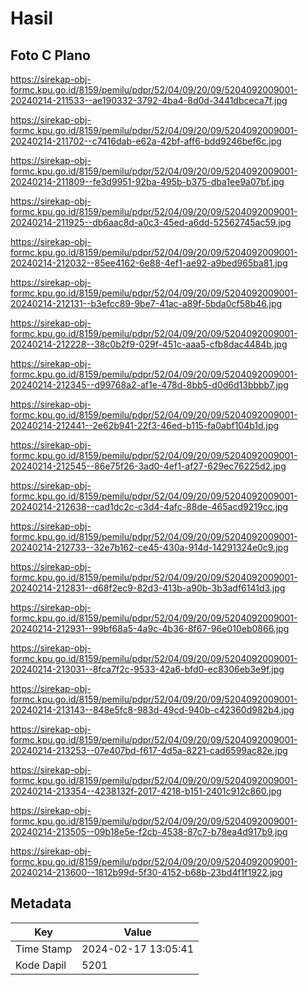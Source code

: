 # Hasil

## Foto C Plano

https://sirekap-obj-formc.kpu.go.id/8159/pemilu/pdpr/52/04/09/20/09/5204092009001-20240214-211533--ae190332-3792-4ba4-8d0d-3441dbceca7f.jpg

https://sirekap-obj-formc.kpu.go.id/8159/pemilu/pdpr/52/04/09/20/09/5204092009001-20240214-211702--c7416dab-e62a-42bf-aff6-bdd9246bef6c.jpg

https://sirekap-obj-formc.kpu.go.id/8159/pemilu/pdpr/52/04/09/20/09/5204092009001-20240214-211809--fe3d9951-92ba-495b-b375-dba1ee9a07bf.jpg

https://sirekap-obj-formc.kpu.go.id/8159/pemilu/pdpr/52/04/09/20/09/5204092009001-20240214-211925--db6aac8d-a0c3-45ed-a6dd-52562745ac59.jpg

https://sirekap-obj-formc.kpu.go.id/8159/pemilu/pdpr/52/04/09/20/09/5204092009001-20240214-212032--85ee4162-6e88-4ef1-ae92-a9bed965ba81.jpg

https://sirekap-obj-formc.kpu.go.id/8159/pemilu/pdpr/52/04/09/20/09/5204092009001-20240214-212131--b3efcc89-9be7-41ac-a89f-5bda0cf58b46.jpg

https://sirekap-obj-formc.kpu.go.id/8159/pemilu/pdpr/52/04/09/20/09/5204092009001-20240214-212228--38c0b2f9-029f-451c-aaa5-cfb8dac4484b.jpg

https://sirekap-obj-formc.kpu.go.id/8159/pemilu/pdpr/52/04/09/20/09/5204092009001-20240214-212345--d99768a2-af1e-478d-8bb5-d0d6d13bbbb7.jpg

https://sirekap-obj-formc.kpu.go.id/8159/pemilu/pdpr/52/04/09/20/09/5204092009001-20240214-212441--2e62b941-22f3-46ed-b115-fa0abf104b1d.jpg

https://sirekap-obj-formc.kpu.go.id/8159/pemilu/pdpr/52/04/09/20/09/5204092009001-20240214-212545--86e75f26-3ad0-4ef1-af27-629ec76225d2.jpg

https://sirekap-obj-formc.kpu.go.id/8159/pemilu/pdpr/52/04/09/20/09/5204092009001-20240214-212638--cad1dc2c-c3d4-4afc-88de-465acd9219cc.jpg

https://sirekap-obj-formc.kpu.go.id/8159/pemilu/pdpr/52/04/09/20/09/5204092009001-20240214-212733--32e7b162-ce45-430a-914d-14291324e0c9.jpg

https://sirekap-obj-formc.kpu.go.id/8159/pemilu/pdpr/52/04/09/20/09/5204092009001-20240214-212831--d68f2ec9-82d3-413b-a90b-3b3adf6141d3.jpg

https://sirekap-obj-formc.kpu.go.id/8159/pemilu/pdpr/52/04/09/20/09/5204092009001-20240214-212931--99bf68a5-4a9c-4b36-8f67-96e010eb0866.jpg

https://sirekap-obj-formc.kpu.go.id/8159/pemilu/pdpr/52/04/09/20/09/5204092009001-20240214-213031--8fca7f2c-9533-42a6-bfd0-ec8306eb3e9f.jpg

https://sirekap-obj-formc.kpu.go.id/8159/pemilu/pdpr/52/04/09/20/09/5204092009001-20240214-213143--848e5fc8-983d-49cd-940b-c42360d982b4.jpg

https://sirekap-obj-formc.kpu.go.id/8159/pemilu/pdpr/52/04/09/20/09/5204092009001-20240214-213253--07e407bd-f617-4d5a-8221-cad6599ac82e.jpg

https://sirekap-obj-formc.kpu.go.id/8159/pemilu/pdpr/52/04/09/20/09/5204092009001-20240214-213354--4238132f-2017-4218-b151-2401c912c860.jpg

https://sirekap-obj-formc.kpu.go.id/8159/pemilu/pdpr/52/04/09/20/09/5204092009001-20240214-213505--09b18e5e-f2cb-4538-87c7-b78ea4d917b9.jpg

https://sirekap-obj-formc.kpu.go.id/8159/pemilu/pdpr/52/04/09/20/09/5204092009001-20240214-213600--1812b99d-5f30-4152-b68b-23bd4f1f1922.jpg


## Metadata

| Key        | Value               |
| ---------- | ------------------- |
| Time Stamp | 2024-02-17 13:05:41 |
| Kode Dapil | 5201                |



